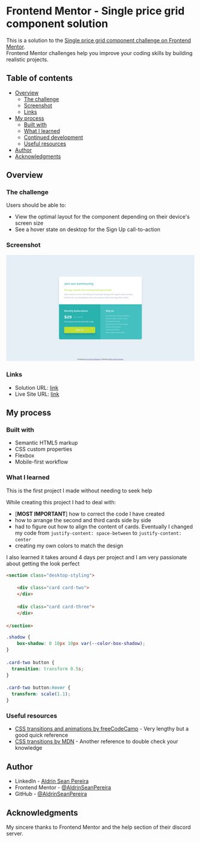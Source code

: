 # Frontend Mentor - Single price grid component solution

This is a solution to the [Single price grid component challenge on Frontend Mentor](https://www.frontendmentor.io/challenges/single-price-grid-component-5ce41129d0ff452fec5abbbc).  
Frontend Mentor challenges help you improve your coding skills by building realistic projects. 

## Table of contents

- [Overview](#overview)
  - [The challenge](#the-challenge)
  - [Screenshot](#screenshot)
  - [Links](#links)
- [My process](#my-process)
  - [Built with](#built-with)
  - [What I learned](#what-i-learned)
  - [Continued development](#continued-development)
  - [Useful resources](#useful-resources)
- [Author](#author)
- [Acknowledgments](#acknowledgments)

## Overview

### The challenge

Users should be able to:

- View the optimal layout for the component depending on their device's screen size
- See a hover state on desktop for the Sign Up call-to-action

### Screenshot

![Single price grid component for Desktop](images/Single-price%20grid%20component%20for%20Desktop.png)


### Links

- Solution URL: [link](https://github.com/AldrinSeanPereira/single-price-grid-component)
- Live Site URL: [link](https://heartfelt-bavarois-10d8d2.netlify.app/)

## My process

### Built with

- Semantic HTML5 markup
- CSS custom properties
- Flexbox
- Mobile-first workflow

### What I learned

This is the first project I made without needing to seek help

While creating this project I had to deal with:
- [**MOST IMPORTANT**] how to correct the code I have created
- how to arrange the second and third cards side by side
- had to figure out how to align the content of cards. Eventually I changed my code from `justify-content: space-between` to `justify-content: center`
- creating my own colors to match the design 

I also learned it takes around 4 days per project and I am very passionate about getting the look perfect

```html
<section class="desktop-styling">

    <div class="card card-two">
    </div>

    <div class="card card-three">
    </div>

</section>
```
```css
.shadow {
    box-shadow: 0 10px 10px var(--color-box-shadow);
}

.card-two button {
  transition: transform 0.5s;
}

.card-two button:hover {
  transform: scale(1.1);
}
```

### Useful resources

- [CSS transitions and animations by freeCodeCamp](https://www.example.com) - Very lengthy but a good quick reference
- [CSS transitions by MDN](https://developer.mozilla.org/en-US/docs/Web/CSS/CSS_Transitions/Using_CSS_transitions) - Another reference to double check your knowledge

## Author

- LinkedIn - [Aldrin Sean Pereira](https://www.linkedin.com/in/aldrinseanpereira/)
- Frontend Mentor - [@AldrinSeanPereira](https://www.frontendmentor.io/profile/yourusername)
- GitHub - [@AldrinSeanPereira](https://www.frontendmentor.io/profile/AldrinSeanPereira)

## Acknowledgments

My sincere thanks to Frontend Mentor and the help section of their discord server.

